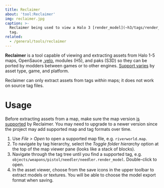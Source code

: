 ```yaml
---
title: Reclaimer
about: 'tool:Reclaimer'
img: reclaimer.jpg
caption: >-
  Reclaimer being used to view a Halo 3 [render_model](~h3/tags/render_model)
  tag.
related:
  - /general/tools/reclaimer
---
```

**Reclaimer** is a tool capable of viewing and extracting assets from Halo 1-5 maps, OpenSauce [.yelo](~h1/map#opensauce-yelo-maps), modules (H5), and paks (S3D) so they can be ported by modders between games or to other engines. [Support varies][compat] by asset type, game, and platform.

Reclaimer can only extract assets from tags _within_ maps; it does not work on source tag files.

# Usage
Before extracting assets from a map, make sure the map version [is supported][compat] by Reclaimer. You may need to upgrade to a newer version since the project may add supported map and tag formats over time.

1. Use _File > Open_ to open a supported map file, e.g. `riverworld.map`.
2. To navigate by tag hierarchy, select the _Toggle folder hierarchy_ option at the top of the map viewer pane (looks like a stack of blocks).
3. Navigate through the tag tree until you find a supported tag, e.g. `objects/weapons/pistol/needler/needler.render_model`. Double-click to open.
4. In the asset viewer, choose from the save icons in the upper toolbar to extract models or textures. You will be able to choose the model export format when saving.

[compat]: https://github.com/Gravemind2401/Reclaimer/wiki/Compatibility
